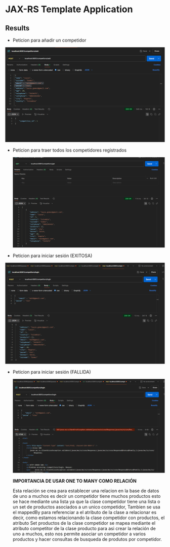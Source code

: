 # JAX-RS Template Application
    
## Results

- Peticion para añadir un competidor

 ![Pantalla principal](img/foto1.png)

- Peticion para traer todos los competidores registrados

  ![Pantalla principal](img/fotico.png)

- Peticion para iniciar sesión (EXITOSA)

 ![Pantalla principal](img/foto3.png)

- Peticion para iniciar sesión (FALLIDA)

  ![Pantalla principal](img/foto4.png)

  **IMPORTANCIA DE USAR ONE TO MANY COMO RELACIÓN**

  Esta relación se crea para establecer una relacion en la base de datos de uno a muchos es decir un competidor tiene muchos productos esto se hace mediante una lista ya que la clase competidor tiene una lista o un set de productos asociados a un unico competidor, Tambien se usa el mappedBy para referenciar a el atributo de la clase a relacionar es decir, como estamos relacionando la clase competidor con productos, el atributo Set<Productos> productos de la clase competidor se mapea mediante el atributo competitor de la clase producto para asi crear la relación de uno a muchos, esto nos permite asociar un competidor a varios productos y hacer consultas de busqueda de produtos por competidor.
